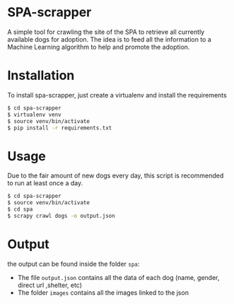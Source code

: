 # SPA-scrapper

A simple tool for crawling the site of the SPA to retrieve all currently available dogs for adoption.
The idea is to feed all the information to a Machine Learning algorithm to help and promote the adoption.

# Installation
To install spa-scrapper, just create a virtualenv and install the requirements
```bash
$ cd spa-scrapper
$ virtualenv venv
$ source venv/bin/activate
$ pip install -r requirements.txt
```


# Usage
Due to the fair amount of new dogs every day, this script is recommended to run at least once a day.

```bash
$ cd spa-scrapper
$ source venv/bin/activate
$ cd spa
$ scrapy crawl dogs -o output.json
```

# Output
the output can be found inside the folder `spa`:
* The file `output.json` contains all the data of each dog (name, gender, direct url ,shelter, etc)
* The folder `images` contains all the images linked to the json

